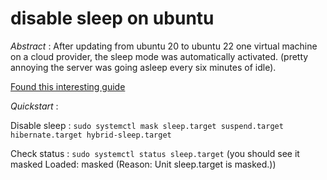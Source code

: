 # disable sleep on ubuntu

*Abstract* : 
After updating from ubuntu 20 to ubuntu 22 one virtual machine on a cloud provider, the sleep mode was automatically activated. 
(pretty annoying the server was going asleep every six minutes of idle).

[Found this interesting guide](https://en-wiki.ikoula.com/en/Disable_Ubuntu_sleep_mode)

*Quickstart* :

Disable sleep : `sudo systemctl mask sleep.target suspend.target hibernate.target hybrid-sleep.target`

Check status : `sudo systemctl status sleep.target` 
(you should see it masked Loaded: masked (Reason: Unit sleep.target is masked.))